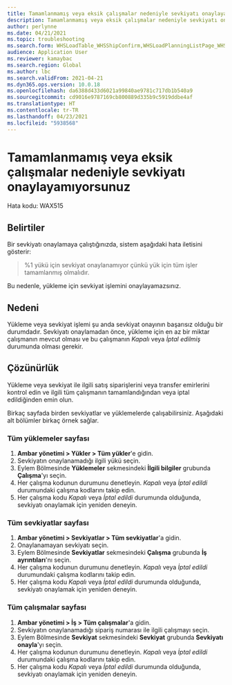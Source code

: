 ```yaml
---
title: Tamamlanmamış veya eksik çalışmalar nedeniyle sevkiyatı onaylayamıyorsunuz
description: Tamamlanmamış veya eksik çalışmalar nedeniyle sevkiyatı onaylayamıyorsunuz
author: perlynne
ms.date: 04/21/2021
ms.topic: troubleshooting
ms.search.form: WHSLoadTable_WHSShipConfirm,WHSLoadPlanningListPage_WHSShipConfirm,WHSLoadPlanningWorkbench_WHSShipConfirm,WHSTransportLoad_WHSShipConfirm,WHSShipPlanningListPage_WHSShipConfirm,WHSShipmentDetails_WHSShipConfirm,WHSWorkTable_WHSShipConfirm,WHSWorkTableListPage_WHSShipConfirm,Dialog_WHSOutboundShipConfirmController_WHSOutboundShipConfirm
audience: Application User
ms.reviewer: kamaybac
ms.search.region: Global
ms.author: lbc
ms.search.validFrom: 2021-04-21
ms.dyn365.ops.version: 10.0.18
ms.openlocfilehash: da6388d433d6021a99840ae9781c717db1b540a9
ms.sourcegitcommit: cd9016e9787169cb800889d335b9c5919ddbe4af
ms.translationtype: HT
ms.contentlocale: tr-TR
ms.lasthandoff: 04/23/2021
ms.locfileid: "5938568"
---
```

# <a name="you-cant-confirm-a-shipment-because-of-incomplete-or-missing-work"></a>Tamamlanmamış veya eksik çalışmalar nedeniyle sevkiyatı onaylayamıyorsunuz

Hata kodu: WAX515

## <a name="symptoms"></a>Belirtiler

Bir sevkiyatı onaylamaya çalıştığınızda, sistem aşağıdaki hata iletisini gösterir:

> %1 yükü için sevkiyat onaylanamıyor çünkü yük için tüm işler tamamlanmış olmalıdır.

Bu nedenle, yükleme için sevkiyat işlemini onaylayamazsınız.

## <a name="cause"></a>Nedeni

Yükleme veya sevkiyat işlemi şu anda sevkiyat onayının başarısız olduğu bir durumdadır. Sevkiyatı onaylamadan önce, yükleme için en az bir miktar çalışmanın mevcut olması ve bu çalışmanın *Kapalı* veya *İptal edilmiş* durumunda olması gerekir.

## <a name="resolution"></a>Çözünürlük

Yükleme veya sevkiyat ile ilgili satış siparişlerini veya transfer emirlerini kontrol edin ve ilgili tüm çalışmanın tamamlandığından veya iptal edildiğinden emin olun.

Birkaç sayfada birden sevkiyatlar ve yüklemelerde çalışabilirsiniz. Aşağıdaki alt bölümler birkaç örnek sağlar.

### <a name="all-loads-page"></a>Tüm yüklemeler sayfası

1. **Ambar yönetimi \> Yükler \> Tüm yükler**'e gidin.
1. Sevkiyatın onaylanamadığı ilgili yükü seçin.
1. Eylem Bölmesinde **Yüklemeler** sekmesindeki **İlgili bilgiler** grubunda **Çalışma**'yı seçin.
1. Her çalışma kodunun durumunu denetleyin. *Kapalı* veya *İptal edildi* durumundaki çalışma kodlarını takip edin.
1. Her çalışma kodu *Kapalı* veya *İptal edildi* durumunda olduğunda, sevkiyatı onaylamak için yeniden deneyin.

### <a name="all-shipments-page"></a>Tüm sevkiyatlar sayfası

1. **Ambar yönetimi \> Sevkiyatlar \> Tüm sevkiyatlar**'a gidin.
1. Onaylanamayan sevkiyatı seçin.
1. Eylem Bölmesinde **Sevkiyatlar** sekmesindeki **Çalışma** grubunda **İş ayrıntıları**'nı seçin.
1. Her çalışma kodunun durumunu denetleyin. *Kapalı* veya *İptal edildi* durumundaki çalışma kodlarını takip edin.
1. Her çalışma kodu *Kapalı* veya *İptal edildi* durumunda olduğunda, sevkiyatı onaylamak için yeniden deneyin.

### <a name="all-work-page"></a>Tüm çalışmalar sayfası

1. **Ambar yönetimi \> İş \> Tüm çalışmalar**'a gidin.
1. Sevkiyatın onaylanamadığı sipariş numarası ile ilgili çalışmayı seçin.
1. Eylem Bölmesinde **Sevkiyat** sekmesindeki **Sevkiyat** grubunda **Sevkiyatı onayla**'yı seçin.
1. Her çalışma kodunun durumunu denetleyin. *Kapalı* veya *İptal edildi* durumundaki çalışma kodlarını takip edin.
1. Her çalışma kodu *Kapalı* veya *İptal edildi* durumunda olduğunda, sevkiyatı onaylamak için yeniden deneyin.
